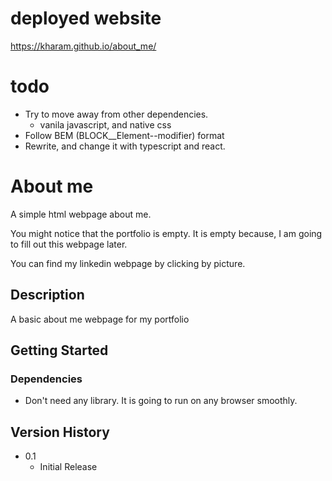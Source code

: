 # deployed website
https://kharam.github.io/about_me/

# todo

- Try to move away from other dependencies.
  - vanila javascript, and native css
- Follow BEM (BLOCK\_\_Element--modifier) format
- Rewrite, and change it with typescript and react.

# About me

A simple html webpage about me.

You might notice that the portfolio is empty. It is empty because, I am going to
fill out this webpage later.

You can find my linkedin webpage by clicking by picture.

## Description

A basic about me webpage for my portfolio

## Getting Started

### Dependencies

- Don't need any library. It is going to run on any browser smoothly.

## Version History

- 0.1
  - Initial Release
